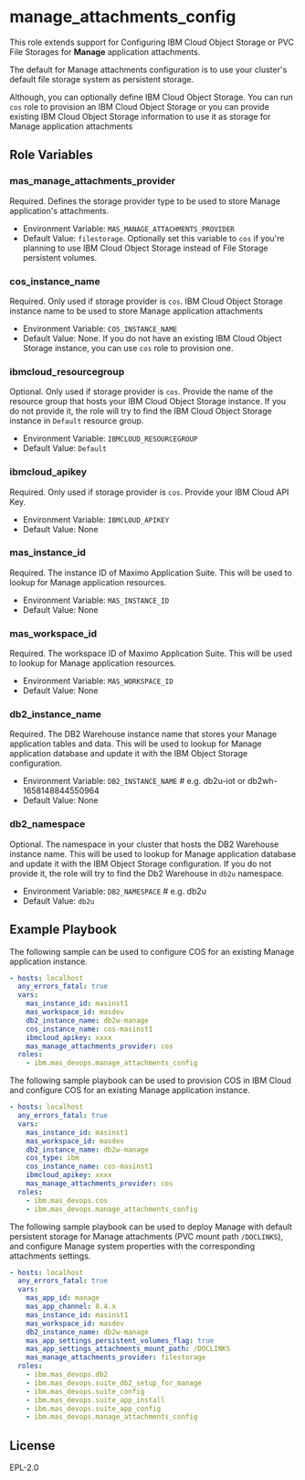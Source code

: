 manage_attachments_config
===

This role extends support for Configuring IBM Cloud Object Storage or PVC File Storages for **Manage** application attachments.

The default for Manage attachments configuration is to use your cluster's default file storage system as persistent storage.  

Although, you can optionally define IBM Cloud Object Storage. 
You can run `cos` role to provision an IBM Cloud Object Storage or you can provide existing IBM Cloud Object Storage information to use it as storage for Manage application attachments

Role Variables
--------------
### mas_manage_attachments_provider
Required. Defines the storage provider type to be used to store Manage application's attachments.

- Environment Variable: `MAS_MANAGE_ATTACHMENTS_PROVIDER`
- Default Value: `filestorage`. Optionally set this variable to `cos` if you're planning to use IBM Cloud Object Storage instead of File Storage persistent volumes.

### cos_instance_name
Required. Only used if storage provider is `cos`. 
IBM Cloud Object Storage instance name to be used to store Manage application attachments

- Environment Variable: `COS_INSTANCE_NAME`
- Default Value: None. If you do not have an existing IBM Cloud Object Storage instance, you can use `cos` role to provision one.

### ibmcloud_resourcegroup
Optional. Only used if storage provider is `cos`. 
Provide the name of the resource group that hosts your IBM Cloud Object Storage instance. If you do not provide it, the role will try to find the IBM Cloud Object Storage instance in `Default` resource group.

- Environment Variable: `IBMCLOUD_RESOURCEGROUP`
- Default Value: `Default`

### ibmcloud_apikey
Required. Only used if storage provider is `cos`. 
Provide your IBM Cloud API Key.

- Environment Variable: `IBMCLOUD_APIKEY`
- Default Value: None

### mas_instance_id
Required. The instance ID of Maximo Application Suite. This will be used to lookup for Manage application resources.

- Environment Variable: `MAS_INSTANCE_ID`
- Default Value: None

### mas_workspace_id
Required. The workspace ID of Maximo Application Suite. This will be used to lookup for Manage application resources.

- Environment Variable: `MAS_WORKSPACE_ID`
- Default Value: None

### db2_instance_name
Required. The DB2 Warehouse instance name that stores your Manage application tables and data. This will be used to lookup for Manage application database and update it with the IBM Object Storage configuration.

- Environment Variable: `DB2_INSTANCE_NAME` # e.g. db2u-iot or db2wh-1658148844550964
- Default Value: None

### db2_namespace
Optional. The namespace in your cluster that hosts the DB2 Warehouse instance name. This will be used to lookup for Manage application database and update it with the IBM Object Storage configuration. If you do not provide it, the role will try to find the Db2 Warehouse in `db2u` namespace.

- Environment Variable: `DB2_NAMESPACE` # e.g. db2u
- Default Value: `db2u` 

Example Playbook
----------------
The following sample can be used to configure COS for an existing Manage application instance.

```yaml
- hosts: localhost
  any_errors_fatal: true
  vars:
    mas_instance_id: masinst1
    mas_workspace_id: masdev
    db2_instance_name: db2w-manage
    cos_instance_name: cos-masinst1
    ibmcloud_apikey: xxxx
    mas_manage_attachments_provider: cos
  roles:
    - ibm.mas_devops.manage_attachments_config
```

The following sample playbook can be used to provision COS in IBM Cloud and configure COS for an existing Manage application instance.

```yaml
- hosts: localhost
  any_errors_fatal: true
  vars:
    mas_instance_id: masinst1
    mas_workspace_id: masdev
    db2_instance_name: db2w-manage
    cos_type: ibm
    cos_instance_name: cos-masinst1
    ibmcloud_apikey: xxxx
    mas_manage_attachments_provider: cos
  roles:
    - ibm.mas_devops.cos
    - ibm.mas_devops.manage_attachments_config
```

The following sample playbook can be used to deploy Manage with default persistent storage for Manage attachments (PVC mount path `/DOCLINKS`), and configure Manage system properties with the corresponding attachments settings.

```yaml
- hosts: localhost
  any_errors_fatal: true
  vars:
    mas_app_id: manage
    mas_app_channel: 8.4.x
    mas_instance_id: masinst1
    mas_workspace_id: masdev
    db2_instance_name: db2w-manage
    mas_app_settings_persistent_volumes_flag: true
    mas_app_settings_attachments_mount_path: /DOCLINKS
    mas_manage_attachments_provider: filestorage
  roles:
    - ibm.mas_devops.db2
    - ibm.mas_devops.suite_db2_setup_for_manage
    - ibm.mas_devops.suite_config
    - ibm.mas_devops.suite_app_install
    - ibm.mas_devops.suite_app_config
    - ibm.mas_devops.manage_attachments_config
```

License
-------

EPL-2.0
